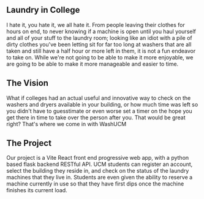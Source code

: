 ## Laundry in College 
I hate it, you hate it, we all hate it. From people leaving their clothes for hours on end, to never knowing if a machine is open until you haul yourself and all of your stuff to the laundry room; looking like an idiot with a pile of dirty clothes you've been letting sit for far too long at washers that are all taken and still have a half hour or more left in them, it is not a fun endeavor to take on. While we're not going to be able to make it more enjoyable, we are going to be able to make it more manageable and easier to time. 
## The Vision 
What if colleges had an actual useful and innovative way to check on the washers and dryers available in your building, or how much time was left so you didn't have to guesstimate or even worse set a timer on the hope you get there in time to take over the person after you. That would be great right? That's where we come in with WashUCM
## The Project 
Our project is a Vite React front end progressive web app, with a python based flask backend RESTful API. UCM students can register an account, select the building they reside in, 
and check on the status of the laundry machines that they live in. Students are even given the ability to reserve a machine currently in use so that they have first dips 
once the machine finishes its current load. 